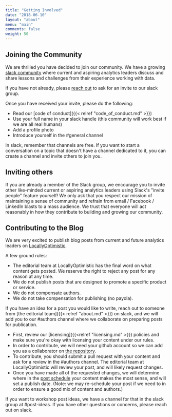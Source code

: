 ```yaml
---
title: "Getting Involved"
date: "2018-06-10"
layout: "about"
menu: "main"
comments: false
weight: 50
---
```


## Joining the Community

We are thrilled you have decided to join our community. We have a growing [slack community](https://locallyoptimistic.slack.com) where current and aspiring analytics leaders discuss and share lessons and challenges from their experience working with data.

If you have not already, please [reach out](mailto:kaminsky.michael@gmail.com) to ask for an invite to our slack group.

Once you have received your invite, please do the following:

* Read our [code of conduct]({{< relref "code_of_conduct.md" >}})
* Use your full name in your slack handle (this community will work best if we are all real humans)
* Add a profile photo
* Introduce yourself in the #general channel

In slack, remember that channels are free. If you want to start a conversation on a topic that doesn't have a channel dedicated to it, you can create a channel and invite others to join you.

## Inviting others

If you are already a member of the Slack group, we encourage you to invite other like-minded current or aspiring analytics leaders using Slack's "invite people" feature yourself! We only ask that you respect our mission of maintaining a sense of community and refrain from email / Facebook / LinkedIn blasts to a mass audience. We trust that everyone will act reasonably in how they contribute to building and growing our community.

## Contributing to the Blog

We are very excited to publish blog posts from current and future analytics leaders on [LocallyOptimistic](https://www.locallyoptimistic.com).

A few ground rules:

* The editorial team at LocallyOptimistic has the final word on what content gets posted. We reserve the right to reject any post for any reason at any time.
* We do not publish posts that are designed to promote a specific product or service.
* We do not compensate authors.
* We do not take compensation for publishing (no payola).

If you have an idea for a post you would like to write, reach out to someone from [the editorial team]({{< relref "about.md" >}}) on slack, and we will add you to our #authors channel where we collaborate on preparing posts for publication. 

* First, review our [licensing]({{<relref "licensing.md" >}}) policies and make sure you're okay with licensing your content under our rules.
* In order to contribute, we will need your github account so we can add you as a collaborator on [the repository](https://github.com/locallyoptimistic/LocallyOptimistic).
* To contribute, you should submit a pull request with your content and ask for a review in the #authors channel. The editorial team at LocallyOptimistic will review your post, and will likely request changes. 
* Once you have made all of the requested changes, we will determine where in the [post schedule](https://github.com/locallyoptimistic/LocallyOptimistic/wiki/Schedule) your content makes the most sense, and will set a publish date. (Note: we may re-schedule your post if we need to in order to ensure a good mix of content and authors.)

If you want to workshop post ideas, we have a channel for that in the slack group at #post-ideas. If you have other questions or concerns, please reach out on slack.
